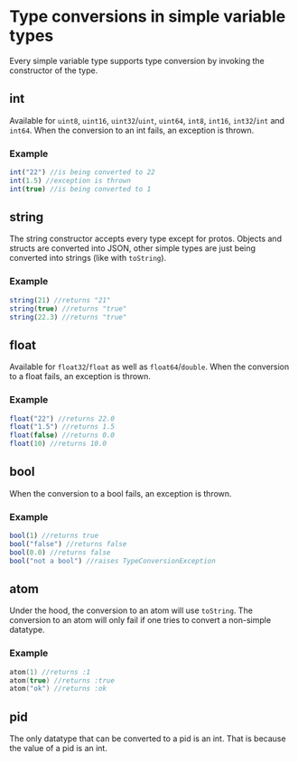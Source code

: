 # Type conversions in simple variable types

Every simple variable type supports type conversion by invoking the constructor of the type.

## int

Available for `uint8`, `uint16`, `uint32`/`uint`, `uint64`, `int8`, `int16`, `int32`/`int` and `int64`. When the conversion to an int fails, an exception is thrown.

### Example

```javascript
int("22") //is being converted to 22
int(1.5) //exception is thrown
int(true) //is being converted to 1
```

## string

The string constructor accepts every type except for protos. Objects and structs are converted into JSON, other simple types are just being converted into strings \(like with `toString`\).

### Example

```javascript
string(21) //returns "21"
string(true) //returns "true"
string(22.3) //returns "true"
```

## float

Available for `float32`/`float` as well as `float64`/`double`. When the conversion to a float fails, an exception is thrown.

### Example

```javascript
float("22") //returns 22.0
float("1.5") //returns 1.5
float(false) //returns 0.0
float(10) //returns 10.0
```

## bool

When the conversion to a bool fails, an exception is thrown.

### Example

```javascript
bool(1) //returns true
bool("false") //returns false
bool(0.0) //returns false
bool("not a bool") //raises TypeConversionException
```

## atom

Under the hood, the conversion to an atom will use `toString`. The conversion to an atom will only fail if one tries to convert a non-simple datatype. 

### Example

```swift
atom(1) //returns :1
atom(true) //returns :true
atom("ok") //returns :ok
```

## pid

The only datatype that can be converted to a pid is an int. That is because the value of a pid is an  int.

